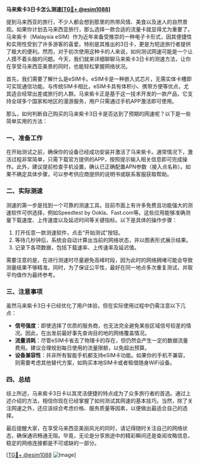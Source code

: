 **马来紫卡3日卡怎么测速[[TG💪+ @esim1088](https://t.me/s/esim1088)]**

提到马来西亚的旅行，不少人都会想到那里的热带风情、美食以及迷人的自然景观。如果你计划去马来西亚旅行，那么选择一款合适的流量卡就显得尤为重要了。马来紫卡（Malaysia eSIM）作为近年来备受推崇的一种电子卡形式，因其便捷性和实用性受到了许多游客的喜爱。特别是其推出的3日卡，更是为短途旅行者提供了极大的便利。然而，对于初次使用这种卡的人来说，如何测试网速可能是一个让人摸不着头脑的问题。今天，我们就来详细聊聊马来紫卡3日卡的测速方法，让你在享受马来西亚美景的同时，也能轻松掌握网络状况。

首先，我们需要了解什么是eSIM卡。eSIM卡是一种嵌入式芯片，无需实体卡槽即可实现通信功能。与传统SIM卡相比，eSIM卡具有体积小、携带方便等优点，尤其适合经常出差或旅行的人群。马来紫卡正是基于这一技术开发的一款产品，它支持全球多个国家和地区的漫游服务，用户只需通过手机APP激活即可使用。

那么，如何判断自己购买的马来紫卡3日卡是否达到了预期的网速呢？以下是一些简单实用的方法：

### **一、准备工作**
在开始测试之前，确保你的设备已经成功安装并激活了马来紫卡。通常情况下，激活过程非常简单，只需下载官方提供的APP，按照提示输入相关信息即可完成操作。此外，建议提前检查手机设置，确认已正确配置APN参数（接入点名称）。如果不确定具体步骤，可以参考供应商提供的说明书或联系客服获取帮助。

### **二、实际测速**
测速的第一步是找到一个可靠的测速工具。目前市面上有许多免费且功能强大的测速软件可供选择，例如Speedtest by Ookla、Fast.com等。这些应用能够准确测量下载速度、上传速度以及延迟时间等关键指标。以下是具体的操作步骤：

1. 打开任意一款测速软件，点击“开始测试”按钮。
2. 等待几秒钟后，系统会自动计算出当前的网络状态，并以图表形式展示结果。
3. 记录下各项数据，包括下载速率、上传速率及延迟值。

需要注意的是，在进行测速时尽量避免高峰时段，因为此时的网络拥堵可能会导致测量结果不够精准。同时，为了保证公平性，最好在同一地点多次重复测试，并取平均值作为最终参考。

### **三、注意事项**
虽然马来紫卡3日卡已经优化了用户体验，但在实际使用过程中仍需注意以下几点：
- **信号强度**：即使选择了优质的服务商，也无法完全避免某些区域信号较差的情况。因此，在出发前最好事先查询目的地的网络覆盖情况。
- **流量消耗**：尽管eSIM卡省去了物理卡的存在，但仍然会产生一定的数据流量费用。建议合理规划每日使用的流量限额，以免超出预算。
- **设备兼容性**：并非所有智能手机都支持eSIM卡功能。如果你的手机不兼容，则需要考虑其他替代方案，如购买本地SIM卡或者租借随身WiFi设备。

### **四、总结**
综上所述，马来紫卡3日卡以其灵活便捷的特点成为了众多旅行者的首选。通过上述介绍的方法，相信你现在已经掌握了如何测试其网速的基本技巧。当然，除了关注网速之外，还应该综合考虑价格、服务质量等因素，以便做出最适合自己的选择。

最后提醒大家，在享受马来西亚美丽风光的同时，请记得随时关注自己的网络状态，确保通讯畅通无阻。毕竟，无论是分享旅途中的精彩瞬间还是查阅攻略信息，稳定的网络连接都是不可或缺的一部分。

[[TG💪+ @esim1088](https://t.me/s/esim1088) ![Image](https://i.postimg.cc/4NQfJmqS/Snipaste-2025-05-13-00-14-12.png)]